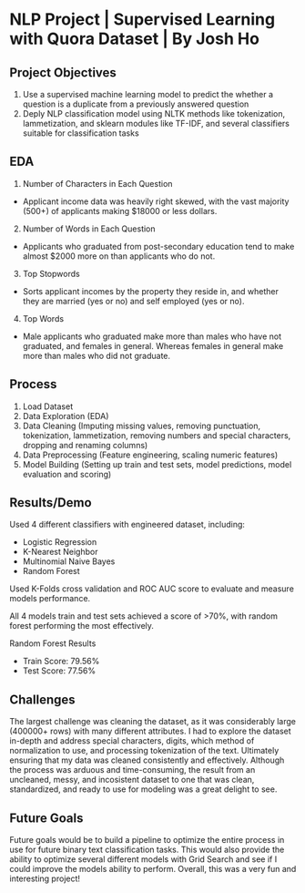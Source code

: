 # NLP Project | Supervised Learning with Quora Dataset | By Josh Ho

## Project Objectives
1. Use a supervised machine learning model to predict the whether a question is a duplicate from a previously answered question
2. Deply NLP classification model using NLTK methods like tokenization, lammetization, and sklearn modules like TF-IDF, and several classifiers suitable for classification tasks

## EDA 
1. Number of Characters in Each Question
* Applicant income data was heavily right skewed, with the vast majority (500+) of applicants making $18000 or less dollars.

2. Number of  Words in Each Question
* Applicants who graduated from post-secondary education tend to make almost $2000 more on than applicants who do not.

3. Top Stopwords
* Sorts applicant incomes by the property they reside in, and whether they are married (yes or no) and self employed (yes or no).

4. Top Words
* Male applicants who graduated make more than males who have not graduated, and females in general. Whereas females in general make more than males who did not graduate.

## Process
1. Load Dataset
2. Data Exploration (EDA)
3. Data Cleaning (Imputing missing values, removing punctuation, tokenization, lammetization, removing numbers and special characters, dropping and renaming columns)
4. Data Preprocessing (Feature engineering, scaling numeric features)
5. Model Building (Setting up train and test sets, model predictions, model evaluation and scoring)

## Results/Demo
Used 4 different classifiers with engineered dataset, including:
- Logistic Regression
- K-Nearest Neighbor
- Multinomial Naive Bayes
- Random Forest

Used K-Folds cross validation and ROC AUC score to evaluate and measure models performance.

All 4 models train and test sets achieved a score of >70%, with random forest performing the most effectively.

Random Forest Results
- Train Score: 79.56%
- Test Score: 77.56%

## Challenges 
The largest challenge was cleaning the dataset, as it was considerably large (400000+ rows) with many different attributes. I had to explore the dataset in-depth and address special characters, digits, which method of normalization to use, and processing tokenization of the text. Ultimately ensuring that my data was cleaned consistently and effectively. Although the process was arduous and time-consuming, the result from an uncleaned, messy, and incosistent dataset to one that was clean, standardized, and ready to use for modeling was a great delight to see.

## Future Goals
Future goals would be to build a pipeline to optimize the entire process in use for future binary text classification tasks. This would also provide the ability to optimize several different models with Grid Search and see if I could improve the models ability to perform. Overall, this was a very fun and interesting project!